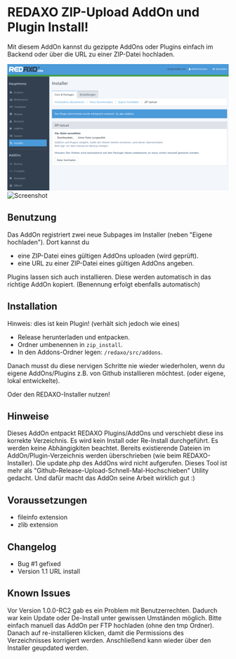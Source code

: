 # REDAXO ZIP-Upload AddOn und Plugin Install!
Mit diesem AddOn kannst du gezippte AddOns oder Plugins einfach im Backend oder über die URL zu einer ZIP-Datei hochladen.

![Screenshot](https://raw.githubusercontent.com/FriendsOfREDAXO/zip_install/assets/screen.png)
![Screenshot](https://raw.githubusercontent.com/FriendsOfREDAXO/zip_install/assets/screen2.png)

Benutzung
------------
Das AddOn registriert zwei neue Subpages im Installer (neben "Eigene hochladen"). Dort kannst du

 * eine ZIP-Datei eines gültigen AddOns uploaden (wird geprüft).
 * eine URL zu einer ZIP-Datei eines gültigen AddOns angeben.

Plugins lassen sich auch installieren. Diese werden automatisch in das richtige AddOn kopiert. (Benennung erfolgt ebenfalls automatisch)

Installation
------------
Hinweis: dies ist kein Plugin! (verhält sich jedoch wie eines)

* Release herunterladen und entpacken.
* Ordner umbenennen in `zip_install`.
* In den Addons-Ordner legen: `/redaxo/src/addons`.

Danach musst du diese nervigen Schritte nie wieder wiederholen, wenn du eigene AddOns/Plugins z.B. von Github installieren möchtest. (oder eigene, lokal entwickelte).

Oder den REDAXO-Installer nutzen!

Hinweise
------------
Dieses AddOn entpackt REDAXO Plugins/AddOns und verschiebt diese ins korrekte Verzeichnis. Es wird kein Install oder Re-Install durchgeführt. Es werden keine Abhängigkiten beachtet. Bereits existierende Dateien im AddOn/Plugin-Verzeichnis werden überschrieben (wie beim REDAXO-Installer). Die update.php des AddOns wird nicht aufgerufen. Dieses Tool ist mehr als "Github-Release-Upload-Schnell-Mal-Hochschieben" Utility gedacht. Und dafür macht das AddOn seine Arbeit wirklich gut :)

Voraussetzungen
------------

* fileinfo extension
* zlib extension

Changelog
------------
 * Bug #1 gefixed
 * Version 1.1 URL install

Known Issues
------------
Vor Version 1.0.0-RC2 gab es ein Problem mit Benutzerrechten. Dadurch war kein Update oder De-Install unter gewissen Umständen möglich. Bitte einfach manuell das AddOn per FTP hochladen (ohne den tmp Ordner). Danach auf re-installieren klicken, damit die Permissions des Verzeichnisses korrigiert werden. Anschließend kann wieder über den Installer geupdated werden.
